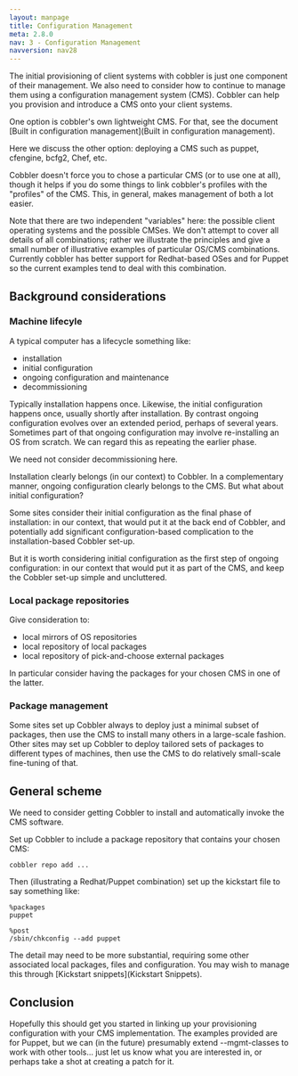 ```yaml
---
layout: manpage
title: Configuration Management
meta: 2.8.0
nav: 3 - Configuration Management
navversion: nav28
---
```



The initial provisioning of client systems with cobbler is just one component of their management. We also need to
consider how to continue to manage them using a configuration management system (CMS). Cobbler can help you provision
and introduce a CMS onto your client systems.

One option is cobbler's own lightweight CMS. For that, see the document
[Built in configuration management](Built in configuration management).

Here we discuss the other option: deploying a CMS such as puppet, cfengine, bcfg2, Chef, etc.

Cobbler doesn't force you to chose a particular CMS (or to use one at all), though it helps if you do some things to
link cobbler's profiles with the "profiles" of the CMS. This, in general, makes management of both a lot easier.

Note that there are two independent "variables" here: the possible client operating systems and the possible CMSes. We
don't attempt to cover all details of all combinations; rather we illustrate the principles and give a small number of
illustrative examples of particular OS/CMS combinations. Currently cobbler has better support for Redhat-based OSes and
for Puppet so the current examples tend to deal with this combination.

## Background considerations

### Machine lifecyle

A typical computer has a lifecycle something like:

* installation
* initial configuration
* ongoing configuration and maintenance
* decommissioning

Typically installation happens once.  Likewise, the initial configuration happens once, usually shortly after
installation. By contrast ongoing configuration evolves over an extended period, perhaps of several years. Sometimes
part of that ongoing configuration may involve re-installing an OS from scratch.  We can regard this as repeating the
earlier phase.

We need not consider decommissioning here.

Installation clearly belongs (in our context) to Cobbler.  In a complementary manner, ongoing configuration clearly
belongs to the CMS. But what about initial configuration?

Some sites consider their initial configuration as the final phase of installation: in our context, that would put it at
the back end of Cobbler, and potentially add significant configuration-based complication to the installation-based
Cobbler set-up.

But it is worth considering initial configuration as the first step of ongoing configuration: in our context that would
put it as part of the CMS, and keep the Cobbler set-up simple and uncluttered.

### Local package repositories

Give consideration to:

- local mirrors of OS repositories
- local repository of local packages
- local repository of pick-and-choose external packages

In particular consider having the packages for your chosen CMS in one of the latter.

### Package management

Some sites set up Cobbler always to deploy just a minimal subset of packages, then use the CMS to install many others in
a large-scale fashion.  Other sites may set up Cobbler to deploy tailored sets of packages to different types of
machines, then use the CMS to do relatively small-scale fine-tuning of that.

## General scheme

We need to consider getting Cobbler to install and automatically invoke the CMS software.

Set up Cobbler to include a package repository that contains your chosen CMS:

    cobbler repo add ...

Then (illustrating a Redhat/Puppet combination) set up the kickstart file to say something like:

    %packages
    puppet

    %post
    /sbin/chkconfig --add puppet

The detail may need to be more substantial, requiring some other associated local packages, files and configuration. You
may wish to manage this through [Kickstart snippets](Kickstart Snippets).

## Conclusion

Hopefully this should get you started in linking up your provisioning configuration with your CMS implementation. The
examples provided are for Puppet, but we can (in the future) presumably extend --mgmt-classes to work with other
tools... just let us know what you are interested in, or perhaps take a shot at creating a patch for it.


